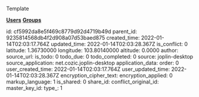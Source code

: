Template

**<ins>Users</ins>**
**<ins>Groups</ins>**

id: cf5992da8e5f469c8779d92d4719b49d
parent_id: 9235814568db4f2d908a07d53baed875
created_time: 2022-01-14T02:03:17.764Z
updated_time: 2022-01-14T02:03:28.367Z
is_conflict: 0
latitude: 1.36730000
longitude: 103.80140000
altitude: 0.0000
author: 
source_url: 
is_todo: 0
todo_due: 0
todo_completed: 0
source: joplin-desktop
source_application: net.cozic.joplin-desktop
application_data: 
order: 0
user_created_time: 2022-01-14T02:03:17.764Z
user_updated_time: 2022-01-14T02:03:28.367Z
encryption_cipher_text: 
encryption_applied: 0
markup_language: 1
is_shared: 0
share_id: 
conflict_original_id: 
master_key_id: 
type_: 1
